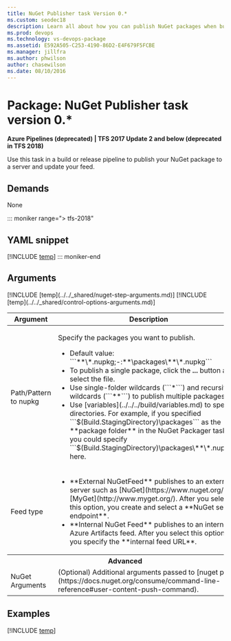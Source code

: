 ```yaml
---
title: NuGet Publisher task Version 0.*
ms.custom: seodec18
description: Learn all about how you can publish NuGet packages when building code in Azure Pipelines and Team Foundation Server
ms.prod: devops
ms.technology: vs-devops-package
ms.assetid: E592A505-C253-4190-86D2-E4F679F5FCBE
ms.manager: jillfra
ms.author: phwilson
author: chasewilson
ms.date: 08/10/2016
---
```


# Package: NuGet Publisher task version 0.*

**Azure Pipelines (deprecated) | TFS 2017 Update 2 and below (deprecated in TFS 2018)**

Use this task in a build or release pipeline to publish your NuGet package to a server and update your feed.

## Demands

None

::: moniker range="> tfs-2018"
## YAML snippet
[!INCLUDE [temp](../../_shared/yaml/NuGetPublisherV0.md)]
::: moniker-end

## Arguments

<table>
<thead>
<tr>
<th>Argument</th>
<th>Description</th>
</tr>
</thead>
<tr>
<td>Path/Pattern to nupkg</td>
<td>
<p>Specify the packages you want to publish.</p>
<ul>
<li>Default value: ```**\*.nupkg;-:**\packages\**\*.nupkg```</li>
<li>To publish a single package, click the <strong>...</strong> button and select the file.</li>
<li>Use single-folder wildcards (```*```) and recursive wildcards (```**```) to publish multiple packages.</li>
<li>Use [variables](../../../build/variables.md) to specify directories. For example, if you specified ```$(Build.StagingDirectory)\packages``` as the **package folder** in the NuGet Packager task, you could specify ```$(Build.StagingDirectory)\packages\**\*.nupkg``` here.</li>
</ul>
<!-- https://github.com/Microsoft/vso-agent-tasks/blob/master/Tasks/NugetPublisher/task.json says you can specify multiple patterns separated by semicolons. That doesn't seem to work -->
</td>
</tr>
<tr>
<td>Feed type</td>
<td>
<ul>
<li>**External NuGetFeed** publishes to an external server such as [NuGet](https://www.nuget.org/) or [MyGet](http://www.myget.org/). After you select this option, you create and select a **NuGet server endpoint**.
</li>
<li>**Internal NuGet Feed** publishes to an internal or Azure Artifacts feed. After you select this option, you specify the **internal feed URL**.
</li>
</ul>
</td>
</tr>
<tr><th style="text-align: center" colspan="2">Advanced</th></tr>
<tr>
<td>NuGet Arguments</td>
<td>
(Optional) Additional arguments passed to [nuget push](https://docs.nuget.org/consume/command-line-reference#user-content-push-command).
</td>
</tr>
[!INCLUDE [temp](../../_shared/nuget-step-arguments.md)]
[!INCLUDE [temp](../../_shared/control-options-arguments.md)]
</table>

## Examples

[!INCLUDE [temp](../../_shared/nuget-create-step-examples.md)]
